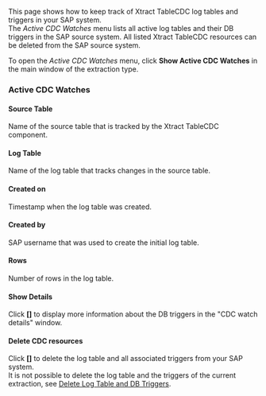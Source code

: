 This page shows how to keep track of Xtract TableCDC log tables and triggers in your SAP system.\
The *Active CDC Watches* menu lists all active log tables and their DB triggers in the SAP source system. All listed Xtract TableCDC resources can be deleted from the SAP source system.

To open the *Active CDC Watches* menu, click **Show Active CDC Watches** in the main window of the extraction type.

### Active CDC Watches

#### Source Table

Name of the source table that is tracked by the Xtract TableCDC component.

#### Log Table

Name of the log table that tracks changes in the source table.

#### Created on

Timestamp when the log table was created.

#### Created by

SAP username that was used to create the initial log table.

#### Rows

Number of rows in the log table.

#### Show Details

Click **[]** to display more information about the DB triggers in the "CDC watch details" window.

#### Delete CDC resources

Click **[]** to delete the log table and all associated triggers from your SAP system.\
It is not possible to delete the log table and the triggers of the current extraction, see [Delete Log Table and DB Triggers](../#delete-log-table-and-triggers).
